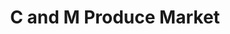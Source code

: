 ---
title: "C and M Produce Market"
url: /atlantic-city/c-and-m-produce-market/
shop: Supermarkt
---